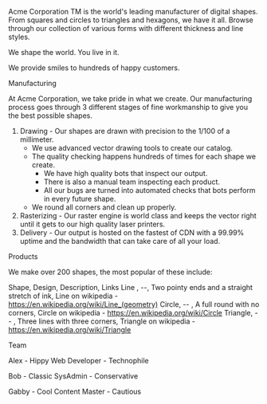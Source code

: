 Acme Corporation TM is the world's leading manufacturer of digital shapes. From squares and circles to triangles and hexagons, we have it all. Browse through our collection of various forms with different thickness and line styles.

We shape the world. You live in it.

We provide smiles to hundreds of happy customers.

Manufacturing

At Acme Corporation, we take pride in what we create. Our manufacturing process goes through 3 different stages of fine workmanship to give you the best possible shapes.


1) Drawing - Our shapes are drawn with precision to the 1/100 of a millimeter.
   * We use advanced vector drawing tools to create our catalog.
   * The quality checking happens hundreds of times for each shape we create.
     * We have high quality bots that inspect our output.
     * There is also a manual team inspecting each product.
     * All our bugs are turned into automated checks that bots perform in every future shape.
   * We round all corners and clean up properly.
2) Rasterizing - Our raster engine is world class and keeps the vector right until it gets to our high quality laser printers.
3) Delivery - Our output is hosted on the fastest of CDN with a 99.99% uptime and the bandwidth that can take care of all your load.

Products

We make over 200 shapes, the most popular of these include:

Shape,  Design, Description, Links
Line , --,  Two pointy ends and a straight stretch of ink, Line on wikipedia - https://en.wikipedia.org/wiki/Line_(geometry)
Circle,  -- , A full round with no corners, Circle on wikipedia - https://en.wikipedia.org/wiki/Circle
Triangle,  -- , Three lines with three corners,  Triangle on wikipedia - https://en.wikipedia.org/wiki/Triangle

Team


Alex - Hippy Web Developer - Technophile

Bob - Classic SysAdmin - Conservative

Gabby - Cool Content Master - Cautious

